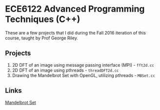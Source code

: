 # ECE6122 Advanced Programming Techniques (C++)

These are a few projects that I did during the Fall 2016 iteration of this course, taught by Prof George Riley.

## Projects
1. 2D DFT of an image using message passing interface (MPI) - `fft2d.cc`
2. 2D DFT of an image using pthreads - `threadDFT2d.cc`
3. Drawing the Mandelbrot Set with OpenGL, utilizing pthreads - `MBSet.cc`

## Links
[Mandelbrot Set](https://www.youtube.com/watch?v=JVzF5I_Xweo&t)